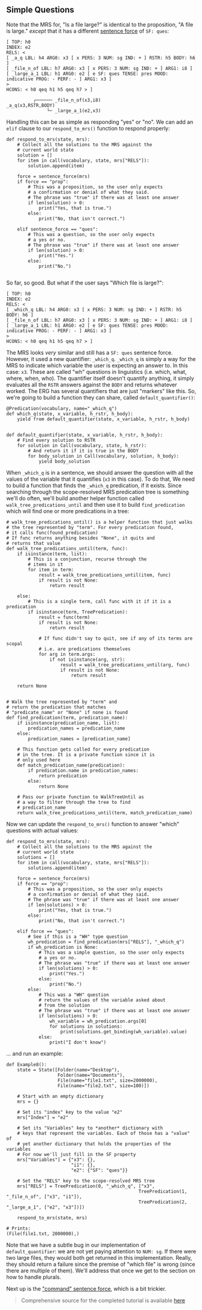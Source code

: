## Simple Questions
Note that the MRS for, "Is a file large?" is identical to the proposition, "A file is large." *except* that it has a different [sentence force](../mrscon/devhowto0010MRS/#variable-properties) of `SF: ques`:

~~~
[ TOP: h0
INDEX: e2
RELS: < 
[ _a_q LBL: h4 ARG0: x3 [ x PERS: 3 NUM: sg IND: + ] RSTR: h5 BODY: h6 ]
[ _file_n_of LBL: h7 ARG0: x3 [ x PERS: 3 NUM: sg IND: + ] ARG1: i8 ]
[ _large_a_1 LBL: h1 ARG0: e2 [ e SF: ques TENSE: pres MOOD: indicative PROG: - PERF: - ] ARG1: x3 ]
>
HCONS: < h0 qeq h1 h5 qeq h7 > ]

          ┌────── _file_n_of(x3,i8)
_a_q(x3,RSTR,BODY)
               └─ _large_a_1(e2,x3)
~~~

Handling this can be as simple as responding "yes" or "no". We can add an `elif` clause to our `respond_to_mrs()` function to respond properly:

~~~
def respond_to_mrs(state, mrs):
    # Collect all the solutions to the MRS against the
    # current world state
    solution = []
    for item in call(vocabulary, state, mrs["RELS"]):
        solution.append(item)

    force = sentence_force(mrs)
    if force == "prop":
        # This was a proposition, so the user only expects
        # a confirmation or denial of what they said.
        # The phrase was "true" if there was at least one answer
        if len(solution) > 0:
            print("Yes, that is true.")
        else:
            print("No, that isn't correct.")
            
    elif sentence_force == "ques":
        # This was a question, so the user only expects
        # a yes or no.
        # The phrase was "true" if there was at least one answer
        if len(solution) > 0:
            print("Yes.")
        else:
            print("No.")
            
~~~

So far, so good. But what if the user says "Which file is large?":

~~~
[ TOP: h0
INDEX: e2
RELS: < 
[ _which_q LBL: h4 ARG0: x3 [ x PERS: 3 NUM: sg IND: + ] RSTR: h5 BODY: h6 ]
[ _file_n_of LBL: h7 ARG0: x3 [ x PERS: 3 NUM: sg IND: + ] ARG1: i8 ]
[ _large_a_1 LBL: h1 ARG0: e2 [ e SF: ques TENSE: pres MOOD: indicative PROG: - PERF: - ] ARG1: x3 ]
>
HCONS: < h0 qeq h1 h5 qeq h7 > ]
~~~

The MRS looks *very* similar and still has a `SF: ques` sentence force. However, it used a new quantifier: `_which_q`. `_which_q` is simply a way for the MRS to indicate which variable the user is expecting an answer to. In this case: `x3`. These are called "wh" questions in linguistics (i.e. which, what, where, when, who). The quantifier itself doesn't quantify anything, it simply evaluates all the `RSTR` answers against the `BODY` and returns whatever worked. The ERG has several quantifiers that are just "markers"  like this. So, we're going to build a function they can share, called `default_quantifier()`:

~~~
@Predication(vocabulary, name="_which_q")
def which_q(state, x_variable, h_rstr, h_body):
    yield from default_quantifier(state, x_variable, h_rstr, h_body)


def default_quantifier(state, x_variable, h_rstr, h_body):
    # Find every solution to RSTR
    for solution in Call(vocabulary, state, h_rstr):
        # And return it if it is true in the BODY
        for body_solution in Call(vocabulary, solution, h_body):
            yield body_solution
~~~

When `_which_q` is in a sentence, we should answer the question with all the values of the variable that it quantifies (`x3` in this case). To do that, We need to build a function that finds the `_which_q` predication, if it exists. Since searching through the scope-resolved MRS predication tree is something we'll do often, we'll build another helper function called `walk_tree_predications_until` and then use it to build `find_predication` which will find one or more predications in a tree:

~~~
# walk_tree_predications_until() is a helper function that just walks
# the tree represented by "term". For every predication found,
# it calls func(found_predication)
# If func returns anything besides "None", it quits and
# returns that value
def walk_tree_predications_until(term, func):
    if isinstance(term, list):
        # This is a conjunction, recurse through the
        # items in it
        for item in term:
            result = walk_tree_predications_until(item, func)
            if result is not None:
                return result

    else:
        # This is a single term, call func with it if it is a predication
        if isinstance(term, TreePredication):
            result = func(term)
            if result is not None:
                return result

            # If func didn't say to quit, see if any of its terms are scopal
            # i.e. are predications themselves
            for arg in term.args:
                if not isinstance(arg, str):
                    result = walk_tree_predications_until(arg, func)
                    if result is not None:
                        return result

    return None


# Walk the tree represented by "term" and
# return the predication that matches
# "predicate_name" or "None" if none is found
def find_predication(term, predication_name):
    if isinstance(predication_name, list):
        predication_names = predication_name
    else:
        predication_names = [predication_name]

    # This function gets called for every predication
    # in the tree. It is a private function since it is
    # only used here
    def match_predication_name(predication):
        if predication.name in predication_names:
            return predication
        else:
            return None

    # Pass our private function to WalkTreeUntil as
    # a way to filter through the tree to find
    # predication_name
    return walk_tree_predications_until(term, match_predication_name)
~~~

Now we can update the `respond_to_mrs()` function to answer "which" questions with actual values:

~~~
def respond_to_mrs(state, mrs):
    # Collect all the solutions to the MRS against the
    # current world state
    solutions = []
    for item in call(vocabulary, state, mrs["RELS"]):
        solutions.append(item)

    force = sentence_force(mrs)
    if force == "prop":
        # This was a proposition, so the user only expects
        # a confirmation or denial of what they said.
        # The phrase was "true" if there was at least one answer
        if len(solutions) > 0:
            print("Yes, that is true.")
        else:
            print("No, that isn't correct.")

    elif force == "ques":
        # See if this is a "WH" type question
        wh_predication = find_predication(mrs["RELS"], "_which_q")
        if wh_predication is None:
            # This was a simple question, so the user only expects
            # a yes or no.
            # The phrase was "true" if there was at least one answer
            if len(solutions) > 0:
                print("Yes.")
            else:
                print("No.")
        else:
            # This was a "WH" question
            # return the values of the variable asked about
            # from the solution
            # The phrase was "true" if there was at least one answer
            if len(solutions) > 0:
                wh_variable = wh_predication.args[0]
                for solutions in solutions:
                    print(solutions.get_binding(wh_variable).value)
            else:
                print("I don't know")
~~~

... and run an example:
               

~~~
def Example8():
    state = State([Folder(name="Desktop"),
                   Folder(name="Documents"),
                   File(name="file1.txt", size=2000000),
                   File(name="file2.txt", size=100)])

    # Start with an empty dictionary
    mrs = {}

    # Set its "index" key to the value "e2"
    mrs["Index"] = "e2"

    # Set its "Variables" key to *another* dictionary with
    # keys that represent the variables. Each of those has a "value" of
    # yet another dictionary that holds the properties of the variables
    # For now we'll just fill in the SF property
    mrs["Variables"] = {"x3": {},
                        "i1": {},
                        "e2": {"SF": "ques"}}

    # Set the "RELS" key to the scope-resolved MRS tree
    mrs["RELS"] = TreePredication(0, "_which_q", ["x3",
                                                 TreePredication(1, "_file_n_of", ["x3", "i1"]),
                                                 TreePredication(2, "_large_a_1", ["e2", "x3"])])

    respond_to_mrs(state, mrs)
    
# Prints:
(File(file1.txt, 2000000),)
~~~

Note that we have a subtle bug in our implementation of `default_quantifier`: we are not yet paying attention to `NUM: sg`.  If there were two large files, they would both get returned in this implementation. Really, they should return a failure since the premise of "which file" is wrong (since there are multiple of them). We'll address that once we get to the section on how to handle plurals.

Next up is the ["command" sentence force](pxint0100SimpleCommands), which is a bit trickier.

> Comprehensive source for the completed tutorial is available [here](https://github.com/EricZinda/Perplexity/tree/main/samples/hello_world)
